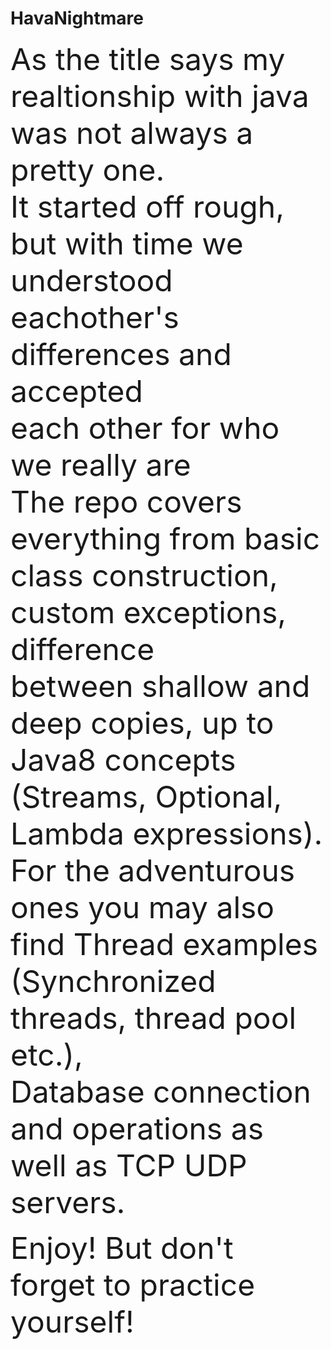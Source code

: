 # HavaNightmare

<font size=8> As the title says my realtionship with java was not always a pretty one. <br>
  It started off rough, but with time we understood eachother's differences and accepted <br>
  each other for who we really are <br>
  The repo covers everything from basic class construction, custom exceptions, difference <br>
  between shallow and deep copies, up to Java8 concepts (Streams, Optional, Lambda expressions). <br>
  For the adventurous ones you may also find Thread examples (Synchronized threads, thread pool etc.), <br>
  Database connection and operations as well as TCP UDP servers. <br>
  
  Enjoy! But don't forget to practice yourself! </font>
  
  
